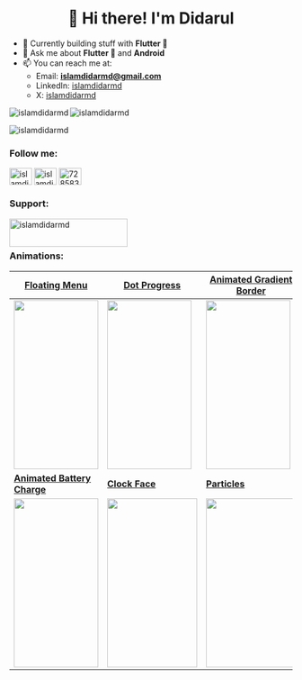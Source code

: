 <h1 align="center">👋 Hi there! I'm Didarul</h1>

- 🌱 Currently building stuff with **Flutter 💙**
- 💬 Ask me about **Flutter 💙** and **Android**
- 📫 You can reach me at:
    - Email: **islamdidarmd@gmail.com**
    - LinkedIn: [islamdidarmd](https://linkedin.com/in/islamdidarmd)
    - X: [islamdidarmd](https://x.com/islamdidarmd)

<p><img align="left" src="https://github-readme-stats.vercel.app/api/top-langs?username=islamdidarmd&show_icons=true&locale=en&layout=compact" alt="islamdidarmd" /></p>
<p><img align="center" src="https://github-readme-streak-stats.herokuapp.com/?user=islamdidarmd&" alt="islamdidarmd" /></p>

<p align="left"> <img src="https://komarev.com/ghpvc/?username=islamdidarmd&label=Profile%20views&color=0e75b6&style=flat" alt="islamdidarmd" /> </p>
<h3 align="left">Follow me:</h3>
<p align="left">
<a href="https://twitter.com/islamdidarmd" target="blank"><img align="center" src="https://raw.githubusercontent.com/rahuldkjain/github-profile-readme-generator/master/src/images/icons/Social/twitter.svg" alt="islamdidarmd" height="30" width="40" /></a>
<a href="https://linkedin.com/in/islamdidarmd" target="blank"><img align="center" src="https://raw.githubusercontent.com/rahuldkjain/github-profile-readme-generator/master/src/images/icons/Social/linked-in-alt.svg" alt="islamdidarmd" height="30" width="40" /></a>
<a href="https://stackoverflow.com/users/7285837" target="blank"><img align="center" src="https://raw.githubusercontent.com/rahuldkjain/github-profile-readme-generator/master/src/images/icons/Social/stack-overflow.svg" alt="7285837" height="30" width="40" /></a>
</p>
<h3 align="left">Support:</h3>
<p><a href="https://www.buymeacoffee.com/islamdidarmd"> <img align="left" src="https://cdn.buymeacoffee.com/buttons/v2/default-yellow.png" height="50" width="210" alt="islamdidarmd" /></a></p>

<br></br>

### Animations:

| [Floating Menu](https://github.com/islamdidarmd/flutter-playground)                                                                       | [Dot Progress](https://github.com/islamdidarmd/flutter-playground)                                                                         | [Animated Gradient Border](https://github.com/islamdidarmd/animated-gradient-border-flutter)                                                |
|-------------------------------------------------------------------------------------------------------------------------------------------|--------------------------------------------------------------------------------------------------------------------------------------------|---------------------------------------------------------------------------------------------------------------------------------------------|
| <img src="https://user-images.githubusercontent.com/27812028/217995899-d49a0ee0-de89-40ac-8338-6b34feae8daf.gif" width="150" height="300"> | <img src="https://user-images.githubusercontent.com/27812028/217996479-e9079ae7-63fe-4fd7-90a1-19fd92c2e0f8.gif" width="150" height="300"> | <img height="300" src="https://user-images.githubusercontent.com/27812028/216831543-e2973c69-093d-4460-acad-7d44b3ca5fb0.gif" width="150"/> | 
| **[Animated Battery Charge](https://github.com/islamdidarmd/animated-battery-charge-flutter)**                                            | **[Clock Face](https://github.com/islamdidarmd/flutter-playground)**                                                                       | **[Particles](https://github.com/islamdidarmd/flutter-playground)**
| <img height="300" src="https://miro.medium.com/v2/resize:fit:1200/1*41d88wP_rD3dDw6cGSyABw.gif" width="150"/>                             | <img height="300" src="https://github.com/islamdidarmd/islamdidarmd/assets/27812028/7e16246b-aa4b-4b2c-9b05-99f193293908" width="160"/>    | <img height="300" src="https://github.com/islamdidarmd/islamdidarmd/assets/27812028/7cd9e646-bd8b-4e7d-b6ac-bbe9007b4180" width="160"/>
